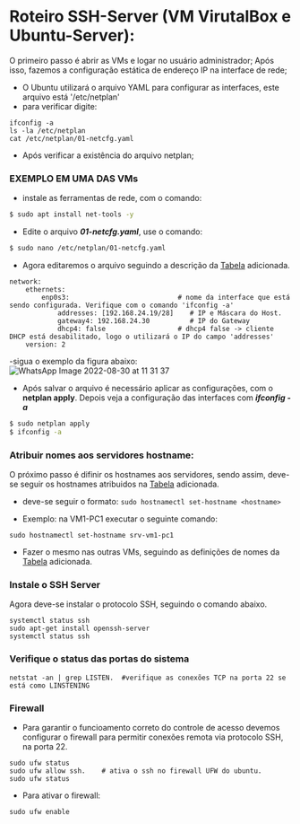 # Roteiro SSH-Server (VM VirutalBox e Ubuntu-Server):


O primeiro passo é abrir as VMs e logar no usuário administrador;
Após isso, fazemos a configuração estática de endereço IP na interface de rede;

- O Ubuntu utilizará o arquivo YAML para configurar as interfaces, este arquivo está '/etc/netplan'
- para verificar digite:
```shell
ifconfig -a
ls -la /etc/netplan
cat /etc/netplan/01-netcfg.yaml
```
- Após verificar a existência do arquivo netplan;

### EXEMPLO EM UMA DAS VMs

- instale as ferramentas de rede, com o comando:

```bash
$ sudo apt install net-tools -y
```
*  Edite o arquivo  ***01-netcfg.yaml***, use o comando:

```bash
$ sudo nano /etc/netplan/01-netcfg.yaml
```
*  Agora editaremos o arquivo seguindo a descrição da [Tabela](https://github.com/laurargs/RedeApolo/blob/main/Tabela.md) adicionada.
```
network:
    ethernets:
        enp0s3:                           # nome da interface que está sendo configurada. Verifique com o comando 'ifconfig -a'
            addresses: [192.168.24.19/28]    # IP e Máscara do Host.
            gateway4: 192.168.24.30          # IP do Gateway
            dhcp4: false                  # dhcp4 false -> cliente DHCP está desabilitado, logo o utilizará o IP do campo 'addresses'
    version: 2
```

-sigua o exemplo da figura abaixo:
![WhatsApp Image 2022-08-30 at 11 31 37](https://user-images.githubusercontent.com/97605797/187464670-d5f5ce22-6119-4872-818a-ad84e5dc0390.jpeg)

*  Após salvar o arquivo é necessário aplicar as configurações, com o **netplan apply**. Depois veja a configuração das interfaces com ***ifconfig -a***
```bash
$ sudo netplan apply
$ ifconfig -a
```

### Atribuir nomes aos servidores hostname:

O próximo passo é difinir os hostnames aos servidores, sendo assim, deve-se seguir os hostnames atribuidos na [Tabela](https://github.com/laurargs/RedeApolo/blob/main/Tabela.md) adicionada.
- deve-se seguir o formato: ``sudo hostnamectl set-hostname <hostname>``

* Exemplo: na VM1-PC1 executar o seguinte comando:
```shell
sudo hostnamectl set-hostname srv-vm1-pc1
```

- Fazer o mesmo nas outras VMs, seguindo as definições de nomes da [Tabela](https://github.com/laurargs/RedeApolo/blob/main/Tabela.md) adicionada.

### Instale o SSH Server

Agora deve-se instalar o protocolo SSH, seguindo o comando abaixo.

```shell
systemctl status ssh
sudo apt-get install openssh-server
systemctl status ssh
```

### Verifique o status das portas do sistema
```
netstat -an | grep LISTEN.  #verifique as conexões TCP na porta 22 se está como LINSTENING
```

### Firewall 
* Para garantir o funcioamento correto do controle de acesso devemos configurar o firewall para permitir conexões remota via protocolo SSH, na porta 22.
 
```shell
sudo ufw status
sudo ufw allow ssh.    # ativa o ssh no firewall UFW do ubuntu.
sudo ufw status
```
    
* Para ativar o firewall:
```shell 
sudo ufw enable
```

